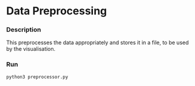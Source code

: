 # Data Preprocessing    

### Description    

This preprocesses the data appropriately and stores it in a file, to be used by the visualisation.   
         
### Run    

```
python3 preprocessor.py
```
